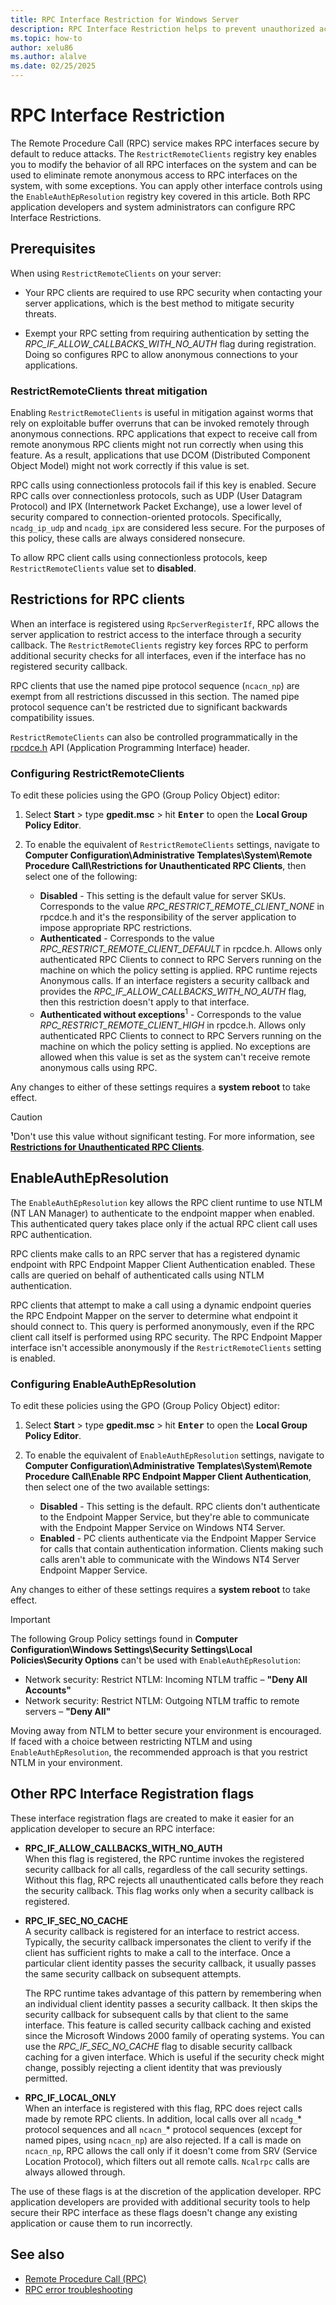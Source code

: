 ```yaml
---
title: RPC Interface Restriction for Windows Server
description: RPC Interface Restriction helps to prevent unauthorized access to system resources and data when enabled in group policy object editor or in the registry.
ms.topic: how-to
author: xelu86 
ms.author: alalve
ms.date: 02/25/2025
---
```


# RPC Interface Restriction

The Remote Procedure Call (RPC) service makes RPC interfaces secure by default to reduce attacks. The `RestrictRemoteClients` registry key enables you to modify the behavior of all RPC interfaces on the system and can be used to eliminate remote anonymous access to RPC interfaces on the system, with some exceptions. You can apply other interface controls using the `EnableAuthEpResolution` registry key covered in this article. Both RPC application developers and system administrators can configure RPC Interface Restrictions.

## Prerequisites

When using `RestrictRemoteClients` on your server:

- Your RPC clients are required to use RPC security when contacting your server applications, which is the best method to mitigate security threats.  

- Exempt your RPC setting from requiring authentication by setting the _RPC_IF_ALLOW_CALLBACKS_WITH_NO_AUTH_ flag during registration. Doing so configures RPC to allow anonymous connections to your applications.

### RestrictRemoteClients threat mitigation

Enabling `RestrictRemoteClients` is useful in mitigation against worms that rely on exploitable buffer overruns that can be invoked remotely through anonymous connections. RPC applications that expect to receive call from remote anonymous RPC clients might not run correctly when using this feature. As a result, applications that use DCOM (Distributed Component Object Model) might not work correctly if this value is set.

RPC calls using connectionless protocols fail if this key is enabled. Secure RPC calls over connectionless protocols, such as UDP (User Datagram Protocol) and IPX (Internetwork Packet Exchange), use a lower level of security compared to connection-oriented protocols. Specifically, `ncadg_ip_udp` and `ncadg_ipx` are considered less secure. For the purposes of this policy, these calls are always considered nonsecure.

To allow RPC client calls using connectionless protocols, keep `RestrictRemoteClients` value set to **disabled**.

## Restrictions for RPC clients

When an interface is registered using `RpcServerRegisterIf`, RPC allows the server application to restrict access to the interface through a security callback. The `RestrictRemoteClients` registry key forces RPC to perform additional security checks for all interfaces, even if the interface has no registered security callback.

RPC clients that use the named pipe protocol sequence (`ncacn_np`) are exempt from all restrictions discussed in this section. The named pipe protocol sequence can't be restricted due to significant backwards compatibility issues.

`RestrictRemoteClients` can also be controlled programmatically in the [rpcdce.h](/windows/win32/api/rpcdce/) API (Application Programming Interface) header.

### Configuring RestrictRemoteClients

To edit these policies using the GPO (Group Policy Object) editor:

1. Select **Start** > type **gpedit.msc** > hit **<kbd>Enter</kbd>** to open the **Local Group Policy Editor**.

1. To enable the equivalent of `RestrictRemoteClients` settings, navigate to **Computer Configuration\Administrative Templates\System\Remote Procedure Call\Restrictions for Unauthenticated RPC Clients**, then select one of the following:

   - **Disabled** - This setting is the default value for server SKUs. Corresponds to the value _RPC_RESTRICT_REMOTE_CLIENT_NONE_ in rpcdce.h and it's the responsibility of the server application to impose appropriate RPC restrictions.
   - **Authenticated** - Corresponds to the value _RPC_RESTRICT_REMOTE_CLIENT_DEFAULT_ in rpcdce.h. Allows only authenticated RPC Clients to connect to RPC Servers running on the machine on which the policy setting is applied. RPC runtime rejects Anonymous calls. If an interface registers a security callback and provides the _RPC_IF_ALLOW_CALLBACKS_WITH_NO_AUTH_ flag, then this restriction doesn't apply to that interface.
   - **Authenticated without exceptions**<sup>1</sup> - Corresponds to the value _RPC_RESTRICT_REMOTE_CLIENT_HIGH_ in rpcdce.h. Allows only authenticated RPC Clients to connect to RPC Servers running on the machine on which the policy setting is applied. No exceptions are allowed when this value is set as the system can't receive remote anonymous calls using RPC.

Any changes to either of these settings requires a **system reboot** to take effect.

> [!CAUTION]
> **¹**Don't use this value without significant testing. For more information, see **[Restrictions for Unauthenticated RPC Clients](https://techcommunity.microsoft.com/t5/ask-the-directory-services-team/restrictions-for-unauthenticated-rpc-clients-the-group-policy/ba-p/399128)**.

## EnableAuthEpResolution

The `EnableAuthEpResolution` key allows the RPC client runtime to use NTLM (NT LAN Manager) to authenticate to the endpoint mapper when enabled. This authenticated query takes place only if the actual RPC client call uses RPC authentication.

RPC clients make calls to an RPC server that has a registered dynamic endpoint with RPC Endpoint Mapper Client Authentication enabled. These calls are queried on behalf of authenticated calls using NTLM authentication.

RPC clients that attempt to make a call using a dynamic endpoint queries the RPC Endpoint Mapper on the server to determine what endpoint it should connect to. This query is performed anonymously, even if the RPC client call itself is performed using RPC security. The RPC Endpoint Mapper interface isn't accessible anonymously if the `RestrictRemoteClients` setting is enabled.

### Configuring EnableAuthEpResolution

To edit these policies using the GPO (Group Policy Object) editor:

1. Select **Start** > type **gpedit.msc** > hit **<kbd>Enter</kbd>** to open the **Local Group Policy Editor**.

1. To enable the equivalent of `EnableAuthEpResolution` settings, navigate to **Computer Configuration\Administrative Templates\System\Remote Procedure Call\Enable RPC Endpoint Mapper Client Authentication**, then select one of the two available settings:

   - **Disabled** - This setting is the default. RPC clients don't authenticate to the Endpoint Mapper Service, but they're able to communicate with the Endpoint Mapper Service on Windows NT4 Server.
   - **Enabled** - PC clients authenticate via the Endpoint Mapper Service for calls that contain authentication information. Clients making such calls aren't able to communicate with the Windows NT4 Server Endpoint Mapper Service.

Any changes to either of these settings requires a **system reboot** to take effect.

> [!IMPORTANT]
> The following Group Policy settings found in **Computer Configuration\Windows Settings\Security Settings\Local Policies\Security Options** can't be used with `EnableAuthEpResolution`:
> - Network security: Restrict NTLM: Incoming NTLM traffic – **"Deny All Accounts"**
> - Network security: Restrict NTLM: Outgoing NTLM traffic to remote servers – **"Deny All"**
>
> Moving away from NTLM to better secure your environment is encouraged. If faced with a choice between restricting NTLM and using `EnableAuthEpResolution`, the recommended approach is that you restrict NTLM in your environment.  

## Other RPC Interface Registration flags

These interface registration flags are created to make it easier for an application developer to secure an RPC interface:

- **RPC_IF_ALLOW_CALLBACKS_WITH_NO_AUTH** <br> When this flag is registered, the RPC runtime invokes the registered security callback for all calls, regardless of the call security settings. Without this flag, RPC rejects all unauthenticated calls before they reach the security callback. This flag works only when a security callback is registered.  

- **RPC_IF_SEC_NO_CACHE** <br> A security callback is registered for an interface to restrict access. Typically, the security callback impersonates the client to verify if the client has sufficient rights to make a call to the interface. Once a particular client identity passes the security callback, it usually passes the same security callback on subsequent attempts.

  The RPC runtime takes advantage of this pattern by remembering when an individual client identity passes a security callback. It then skips the security callback for subsequent calls by that client to the same interface. This feature is called security callback caching and existed since the Microsoft Windows 2000 family of operating systems. You can use the _RPC_IF_SEC_NO_CACHE_ flag to disable security callback caching for a given interface. Which is useful if the security check might change, possibly rejecting a client identity that was previously permitted.  

- **RPC_IF_LOCAL_ONLY** <br> When an interface is registered with this flag, RPC does reject calls made by remote RPC clients. In addition, local calls over all `ncadg_`* protocol sequences and all `ncacn_`* protocol sequences (except for named pipes, using `ncacn_np`) are also rejected. If a call is made on `ncacn_np`, RPC allows the call only if it doesn't come from SRV (Service Location Protocol), which filters out all remote calls. `Ncalrpc` calls are always allowed through.  

The use of these flags is at the discretion of the application developer. RPC application developers are provided with additional security tools to help secure their RPC interface as these flags doesn't change any existing application or cause them to run incorrectly.

## See also

- [Remote Procedure Call (RPC)](/windows/win32/rpc/rpc-start-page)
- [RPC error troubleshooting](/troubleshoot/windows-client/networking/rpc-errors-troubleshooting)
